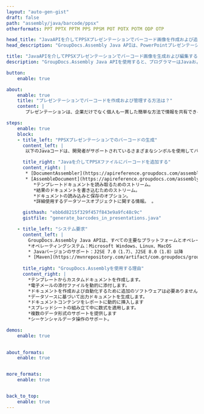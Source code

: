 ```yaml
---
layout: "auto-gen-gist"
draft: false
path: "assembly/java/barcode/ppsx"
otherformats: PPT PPTX PPTM PPS PPSM POT POTX POTM ODP OTP 

head_title: "JavaAPIを介してPPSXプレゼンテーションでバーコード画像を作成および追加する"
head_description: "GroupDocs.Assembly Java APIは、PowerPointプレゼンテーション（PPT、PPTX、PPTM、PPS、PPSX、PPSM、POT、およびODP）ファイル内でのバーコード画像の作成と追加をサポートします."

title: "JavaAPIを介してPPSXプレゼンテーションでバーコード画像を生成および編集する"
description: "GroupDocs.Assembly Java APIを使用すると、プログラマーはJavaおよびJSPアプリ内のPPSX PowerPointプレゼンテーションでバーコード画像を生成、編集、および挿入できます。"

button:
    enable: true

about:
    enable: true
    title: "プレゼンテーションでバーコードを作成および管理する方法は？"
    content: |
       プレゼンテーションは、企業だけでなく個人も一貫した簡単な方法で情報を共有できる優れたコミュニケーション手段です。バーコードは現在、製品の識別、自動車部品の追跡、在庫および在庫管理など、いくつかの重要なタスクを管理するために世界中で非常に一般的に使用されています。 GroupDocs.Assembly Java APIを使用すると、ソフトウェアプログラマーは、わずか数行のコードでプレゼンテーションドキュメント内にバーコードを簡単に作成して挿入できます。 PPT、PPTX、PPTM、PPS、PPSX、PPSM、POT、POTX、POTM、ODPなどのいくつかのプレゼンテーションファイル形式をサポートしています。サードパーティのアプリケーションやMicrosoftOfficeをデバイスにインストールせずにアプリケーションを実行できるようにすることで、開発者の作業が容易になります。前景色と後色の設定、フォント設定、バーコード画像のスケーリング、バーコードテキストの調整、バーコード画像の解像度の設定など、プレゼンテーションのスライドでバーコードをカスタマイズするためのいくつかの高度な機能をサポートしています。 

steps:
    enable: true
    block:
    - title_left: "PPSXプレゼンテーションでのバーコードの生成"
      content_left: |
       以下のJavaコードは、開発者がサポートされているさまざまなシンボルを使用してバーコードイメージを生成し、非常に少ない労力とコストでMicrosoftPowerPointPPSXプレゼンテーションスライドに追加する方法を説明しています。 

      title_right: "Javaを介してPPSXファイルにバーコードを追加する"
      content_right: |
       * [DocumentAssembler](https://apireference.groupdocs.com/assembly/java/com.groupdocs.assembly/DocumentAssembler)のインスタンスを作成します 
       * [AssembleDocument](https://apireference.groupdocs.com/assembly/java/com.groupdocs.assembly/DocumentAssembler#assembleDocument-java.io.InputStream-java.io.OutputStream-com.groupdocs.assembly.DataSourceInfoを呼び出します。 ..-)次のパラメータを使用するメソッド
          *テンプレートドキュメントを読み取るためのストリーム。
          *結果のドキュメントを書き込むためのストリーム。
          *ドキュメントの読み込みと保存のオプション。
          *詳細使用するデータソースオブジェクトに関する情報。 。

      gisthash: "ebb6d8215f329f457f843e9a9fc48c9c"
      gistfile: "generate_barcodes_in_presentations.java"

    - title_left: "システム要求"
      content_left: |
        GroupDocs.Assembly Java APIは、すべての主要なプラットフォームとオペレーティングシステムでサポートされています。 Microsoft Word、Excel、PowerPoint、Outlook、OpenOffice、その他50以上の形式でドキュメントを生成できます。完全なシステム要件ガイドについては、[システム要件](https://docs.groupdocs.com/assembly/java/system-requirements/)にアクセスしてください。以下のコードを実行する前に、次の前提条件がインストールされていることを確認してください。システム：
        *オペレーティングシステム：Microsoft Windows、Linux、MacOS
        * Javaバージョンのサポート：J2SE 7.0（1.7）、J2SE 8.0（1.8）以降
        * [Maven](https://mvnrepository.com/artifact/com.groupdocs/groupdocs-assembly/)から最新バージョンのGroupDocs.AssemblyJavaAPIを入手します。
        
      title_right: "GroupDocs.Assemblyを使用する理由"
      content_right: |
        *テンプレートからカスタムドキュメントを作成します。
        *電子メールの添付ファイルを動的に添付します。
        *ドキュメントを作成および自動化するために追加のソフトウェアは必要ありません。
        *データソースに基づいて出力ドキュメントを生成します。
        *ドキュメントコンテンツをレポートに動的に挿入します
        *スプレッドシートの組み立て中に数式を適用します。
        *複数のデータ形式のサポートを提供します
        *シーケンシャルデータ操作のサポート。 

demos:
    enable: true
        

about_formats:
    enable: true


more_formats:
    enable: true


back_to_top:
    enable: true
---
```

